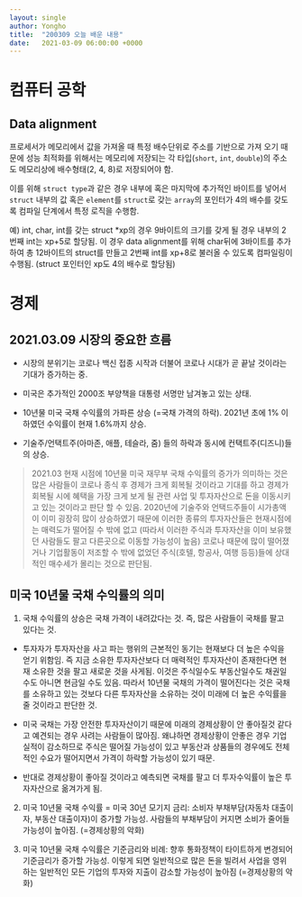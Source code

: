```yaml
---
layout: single
author: Yongho
title:  "200309 오늘 배운 내용"
date:   2021-03-09 06:00:00 +0000
---
```


# 컴퓨터 공학

## Data alignment
프로세서가 메모리에서 값을 가져올 때 특정 배수단위로 주소를 기반으로 가져 오기 때문에 성능 최적화를 위해서는 메모리에 저장되는 각 타입(`short`, `int`, `double`)의 주소도 메모리상에 배수형태(2, 4, 8)로 저장되어야 함.

이를 위해 `struct type`과 같은 경우 내부에 혹은 마지막에 추가적인 바이트를 넣어서 `struct` 내부의 값 혹은 `element`를 `struct`로 갖는 `array`의 포인터가 4의 배수를 갖도록 컴파일 단계에서 특정 로직을 수행함. 

예) int, char, int를 갖는 struct *xp의 경우 9바이트의 크기를 갖게 될 경우 내부의 2번째 int는 xp+5로 할당됨. 이 경우 data alignment를 위해 char뒤에 3바이트를 추가하여 총 12바이트의 struct를 만들고 2번째 int를 xp+8로 불러올 수 있도록 컴파일링이 수행됨. (struct 포인터인 xp도 4의 배수로 할당됨)

# 경제
## 2021.03.09 시장의 중요한 흐름

- 시장의 분위기는 코로나 백신 접종 시작과 더불어 코로나 시대가 곧 끝날 것이라는 기대가 증가하는 중. 

- 미국은 추가적인 2000조 부양책을 대통령 서명만 남겨놓고 있는 상태. 

- 10년물 미국 국채 수익률의 가파른 상승 (=국채 가격의 하락). 2021년 초에 1% 이하였던 수익률이 현재 1.6%까지 상승.

- 기술주/언택트주(아마존, 애플, 테슬라, 줌) 들의 하락과 동시에 컨택트주(디즈니)들의 상승.

> 2021.03 현재 시점에 10년물 미국 재무부 국채 수익률의 증가가 의미하는 것은 많은 사람들이 코로나 종식 후 경제가 크게 회복될 것이라고 기대를 하고 경제가 회복될 시에 혜택을 가장 크게 보게 될 관련 사업 및 투자자산으로 돈을 이동시키고 있는 것이라고 판단 할 수 있음. 2020년에 기술주와 언택드주들이 시가총액이 이미 굉장히 많이 상승하였기 때문에 이러한 종류의 투자자산들은 현재시점에는 매력도가 떨어질 수 밖에 없고 (따라서 이러한 주식과 투자자산을 이미 보유했던 사람들도 팔고 다른곳으로 이동할 가능성이 높음) 코로나 때문에 많이 떨어졌거나 기업활동이 저조할 수 밖에 없었던 주식(호텔, 항공사, 여행 등등)들에 상대적인 매수세가 몰리는 것으로 판단됨. 

## 미국 10년물 국채 수익률의 의미
1. 국채 수익률의 상승은 국채 가격이 내려갔다는 것. 즉, 많은 사람들이 국채를 팔고 있다는 것.

- 투자자가 투자자산을 사고 파는 행위의 근본적인 동기는 현재보다 더 높은 수익을 얻기 위함임. 즉 지금 소유한 투자자산보다 더 매력적인 투자자산이 존재한다면 현재 소유한 것을 팔고 새로운 것을 사게됨. 이것은 주식일수도 부동산일수도 채권일수도 아니면 현금일 수도 있음. 따라서 10년물 국채의 가격이 떨어진다는 것은 국채를 소유하고 있는 것보다 다른 투자자산을 소유하는 것이 미래에 더 높은 수익률을 줄 것이라고 판단한 것.

- 미국 국채는 가장 안전한 투자자산이기 때문에 미래의 경제상황이 안 좋아질것 같다고 예견되는 경우 사려는 사람들이 많아짐. 왜냐하면 경제상황이 안좋은 경우 기업실적이 감소하므로 주식은 떨어질 가능성이 있고 부동산과 상품들의 경우에도 전체적인 수요가 떨어지면서 가격이 하락할 가능성이 있기 때문.

- 반대로 경제상황이 좋아질 것이라고 예측되면 국채를 팔고 더 투자수익률이 높은 투자자산으로 옮겨가게 됨.

2. 미국 10년물 국채 수익률 = 미국 30년 모기지 금리: 소비자 부채부담(자동차 대출이자, 부동산 대출이자)이 증가할 가능성. 사람들의 부채부담이 커지면 소비가 줄어들 가능성이 높아짐. (=경제상황의 악화)

3. 미국 10년물 국채 수익률은 기준금리와 비례: 향후 통화정책이 타이트하게 변경되어 기준금리가 증가할 가능성. 이렇게 되면 일반적으로 많은 돈을 빌려서 사업을 영위하는 일반적인 모든 기업의 투자와 지출이 감소할 가능성이 높아짐 (=경제상황의 악화)